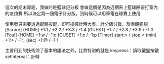 這次的期末專題，我做的是籃球記分板
會做這個是因為近期系上籃球隊要打室內的友誼賽
所以決定寫一個電子計分版，到時候可以用筆電在球賽上使用

使用者只需要透過鍵盤按鍵，即可操控計時大表、計分版分數、及團體犯規
[Scrore] (HOME) +1:1 / +2:2 / +3:3 / -1:4 (GUEST) +1:7 / +2:8 / +3:9 / -1:0
[Foul] (HOME) +1:w / -1:q (GUSET) +1:o / -1:p
[Timer] start:> / stop:< (min) +1:+ / -1:_ (sec) +1:@ / -1:!

主要用到的技術除了基本的語法之外，比將特別的就是
keypress：讀取鍵盤按鍵
setInterval：計時
